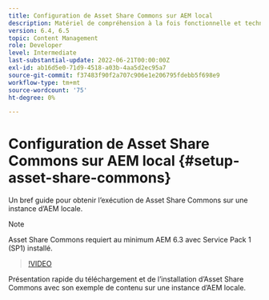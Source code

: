 ```yaml
---
title: Configuration de Asset Share Commons sur AEM local
description: Matériel de compréhension à la fois fonctionnelle et technique Ressources Share Commons
version: 6.4, 6.5
topic: Content Management
role: Developer
level: Intermediate
last-substantial-update: 2022-06-21T00:00:00Z
exl-id: ab16d5e0-71d9-4518-a03b-4aa5d2ec95a7
source-git-commit: f37483f90f2a707c906e1e206795fdebb5f698e9
workflow-type: tm+mt
source-wordcount: '75'
ht-degree: 0%

---
```


# Configuration de Asset Share Commons sur AEM local {#setup-asset-share-commons}

Un bref guide pour obtenir l’exécution de Asset Share Commons sur une instance d’AEM locale.

>[!NOTE]
>
>Asset Share Commons requiert au minimum AEM 6.3 avec Service Pack 1 (SP1) installé.

>[!VIDEO](https://video.tv.adobe.com/v/20499/?quality=9&learn=on)

Présentation rapide du téléchargement et de l’installation d’Asset Share Commons avec son exemple de contenu sur une instance d’AEM locale.
